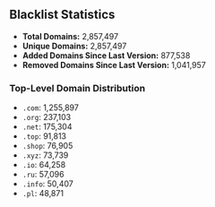 ## Blacklist Statistics

- **Total Domains:** 2,857,497
- **Unique Domains:** 2,857,497
- **Added Domains Since Last Version:** 877,538
- **Removed Domains Since Last Version:** 1,041,957

### Top-Level Domain Distribution

-  `.com`: 1,255,897
-  `.org`: 237,103
-  `.net`: 175,304
-  `.top`: 91,813
-  `.shop`: 76,905
-  `.xyz`: 73,739
-  `.io`: 64,258
-  `.ru`: 57,096
-  `.info`: 50,407
-  `.pl`: 48,871
